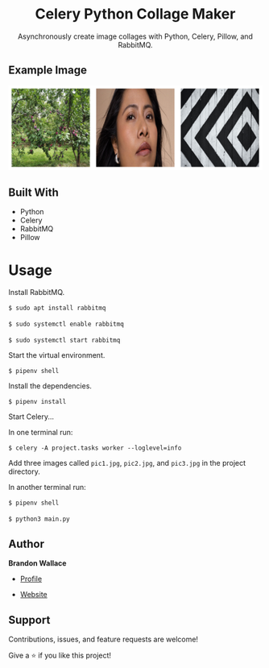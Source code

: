 <h1 align="center">Celery Python Collage Maker</h1>

<p align="center">Asynchronously create image collages with Python, Celery, Pillow, and RabbitMQ.</p>


## Example Image

![example image](example_collage.png "example collage image")


## Built With

- Python
- Celery
- RabbitMQ
- Pillow


# Usage

Install RabbitMQ.

```
$ sudo apt install rabbitmq

$ sudo systemctl enable rabbitmq

$ sudo systemctl start rabbitmq
```

Start the virtual environment.

```
$ pipenv shell
```

Install the dependencies.

```
$ pipenv install
```

Start Celery...

In one terminal run:

```
$ celery -A project.tasks worker --loglevel=info
```

Add three images called `pic1.jpg`, `pic2.jpg`, and `pic3.jpg` in the project directory.

In another terminal run:

```
$ pipenv shell

$ python3 main.py
```

## Author

**Brandon Wallace**

- [Profile](https://github.com/brandon-wallace "Brandon Wallace")

- [Website](https://brandonwallace.cc "Personal Website")

## Support

Contributions, issues, and feature requests are welcome!

Give a ⭐️ if you like this project!
